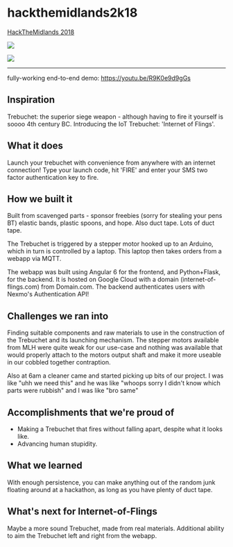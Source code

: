 # hackthemidlands2k18

[HackTheMidlands 2018](http://hackthemidlands.co.uk)

![](https://challengepost-s3-challengepost.netdna-ssl.com/photos/production/software_photos/000/717/582/datas/gallery.jpg)

![](https://challengepost-s3-challengepost.netdna-ssl.com/photos/production/software_photos/000/717/579/datas/gallery.jpg)

---

fully-working end-to-end demo: https://youtu.be/R9K0e9d9gGs

## Inspiration
Trebuchet: the superior siege weapon - although having to fire it yourself is soooo 4th century BC. Introducing the IoT Trebuchet: 'Internet of Flings'.

## What it does
Launch your trebuchet with convenience from anywhere with an internet connection! Type your launch code, hit 'FIRE' and enter your SMS two factor authentication key to fire.

## How we built it
Built from scavenged parts - sponsor freebies (sorry for stealing your pens BT) elastic bands, plastic spoons, and hope. Also duct tape. Lots of duct tape.

The Trebuchet is triggered by a stepper motor hooked up to an Arduino, which in turn is controlled by a laptop. This laptop then takes orders from a webapp via MQTT.

The webapp was built using Angular 6 for the frontend, and Python+Flask, for the backend. It is hosted on Google Cloud with a domain (internet-of-flings.com) from Domain.com. The backend authenticates users with Nexmo's Authentication API!
 
## Challenges we ran into
Finding suitable components and raw materials to use in the construction of the Trebuchet and its launching mechanism. The stepper motors available from MLH were quite weak for our use-case and nothing was available that would properly attach to the motors output shaft and make it more useable in our cobbled together contraption.

Also at 6am a cleaner came and started picking up bits of our project. I was like "uhh we need this" and he was like "whoops sorry I didn't know which parts were rubbish" and I was like "bro same"

## Accomplishments that we're proud of
- Making a Trebuchet that fires without falling apart, despite what it looks like.
- Advancing human stupidity.

## What we learned
With enough persistence, you can make anything out of the random junk floating around at a hackathon, as long as you have plenty of duct tape.

## What's next for Internet-of-Flings
Maybe a more sound Trebuchet, made from real materials. Additional ability to aim the Trebuchet left and right from the webapp.
